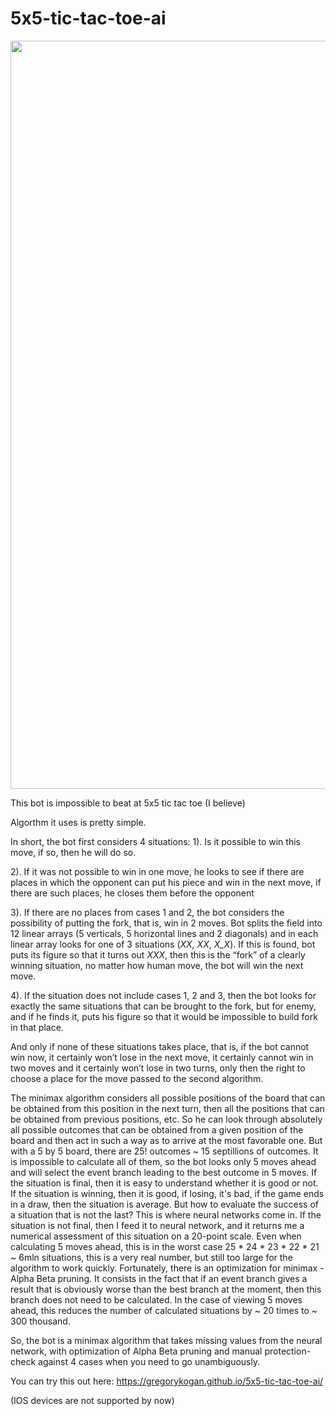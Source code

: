# 5x5-tic-tac-toe-ai

<p align="center">
  <img width="1197" alt="image" src="https://github.com/GregoryKogan/Tic-Tac-Toe-AI/assets/60318411/d61530c4-1c87-415d-98ac-080af99f1233">
</p>

This bot is impossible to beat at 5x5 tic tac toe (I believe)

Algorthm it uses is pretty simple.

In short, the bot first considers 4 situations:
1). Is it possible to win this move, if so, then he will do so.

2). If it was not possible to win in one move, he looks to see if there are places in which the opponent can put his piece and win in the next move, if there are such places, he closes them before the opponent

3). If there are no places from cases 1 and 2, the bot considers the possibility of putting the fork, that is, win in 2 moves. Bot splits the field into 12 linear arrays (5 verticals, 5 horizontal lines and 2 diagonals) and in each linear array looks for one of 3 situations (__XX_, _XX__, _X_X_). If this is found, bot puts its figure so that it turns out _XXX_, then this is the “fork” of a clearly winning situation, no matter how human move, the bot will win the next move.

4). If the situation does not include cases 1, 2 and 3, then the bot looks for exactly the same situations that can be brought to the fork, but for enemy, and if he finds it, puts his figure so that it would be impossible to build fork in that place.

And only if none of these situations takes place, that is, if the bot cannot win now, it certainly won’t lose in the next move, it certainly cannot win in two moves and it certainly won’t lose in two turns, only then the right to choose a place for the move passed to the second algorithm.

The minimax algorithm considers all possible positions of the board that can be obtained from this position in the next turn, then all the positions that can be obtained from previous positions, etc. So he can look through absolutely all possible outcomes that can be obtained from a given position of the board and then act in such a way as to arrive at the most favorable one. But with a 5 by 5 board, there are 25! outcomes ~ 15 septillions of outcomes. It is impossible to calculate all of them, so the bot looks only 5 moves ahead and will select the event branch leading to the best outcome in 5 moves. If the situation is final, then it is easy to understand whether it is good or not. If the situation is winning, then it is good, if losing, it's bad, if the game ends in a draw, then the situation is average. But how to evaluate the success of a situation that is not the last? This is where neural networks come in. If the situation is not final, then I feed it to neural network, and it returns me a numerical assessment of this situation on a 20-point scale. Even when calculating 5 moves ahead, this is in the worst case 25 * 24 * 23 * 22 * 21 ~ 6mln situations, this is a very real number, but still too large for the algorithm to work quickly. Fortunately, there is an optimization for minimax - Alpha Beta pruning. It consists in the fact that if an event branch gives a result that is obviously worse than the best branch at the moment, then this branch does not need to be calculated. In the case of viewing 5 moves ahead, this reduces the number of calculated situations by ~ 20 times to ~ 300 thousand.

So, the bot is a minimax algorithm that takes missing values from the neural network, with optimization of Alpha Beta pruning and manual protection-check against 4 cases when you need to go unambiguously.

You can try this out here: https://gregorykogan.github.io/5x5-tic-tac-toe-ai/

(IOS devices are not supported by now)
